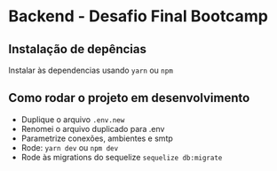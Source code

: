 # Backend - Desafio Final Bootcamp

## Instalação de depências
Instalar às dependencias usando `yarn` ou `npm`

## Como rodar o projeto em desenvolvimento

* Duplique o arquivo `.env.new`
* Renomei o arquivo duplicado para .env
* Parametrize conexões, ambientes e smtp
* Rode: `yarn dev` ou `npm dev`
* Rode às migrations do sequelize `sequelize db:migrate`
